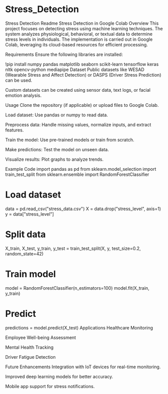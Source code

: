 # Stress_Detection


Stress Detection Readme
Stress Detection in Google Colab
Overview
This project focuses on detecting stress using machine learning techniques. The system analyzes physiological, behavioral, or textual data to determine stress levels in individuals. The implementation is carried out in Google Colab, leveraging its cloud-based resources for efficient processing.

Requirements
Ensure the following libraries are installed:

!pip install numpy pandas matplotlib seaborn scikit-learn tensorflow keras nltk opencv-python mediapipe
Dataset
Public datasets like WESAD (Wearable Stress and Affect Detection) or DASPS (Driver Stress Prediction) can be used.

Custom datasets can be created using sensor data, text logs, or facial emotion analysis.

Usage
Clone the repository (if applicable) or upload files to Google Colab.

Load dataset: Use pandas or numpy to read data.

Preprocess data: Handle missing values, normalize inputs, and extract features.

Train the model: Use pre-trained models or train from scratch.

Make predictions: Test the model on unseen data.

Visualize results: Plot graphs to analyze trends.

Example Code
import pandas as pd
from sklearn.model_selection import train_test_split
from sklearn.ensemble import RandomForestClassifier

# Load dataset
data = pd.read_csv("stress_data.csv")
X = data.drop("stress_level", axis=1)
y = data["stress_level"]

# Split data
X_train, X_test, y_train, y_test = train_test_split(X, y, test_size=0.2, random_state=42)

# Train model
model = RandomForestClassifier(n_estimators=100)
model.fit(X_train, y_train)

# Predict
predictions = model.predict(X_test)
Applications
Healthcare Monitoring

Employee Well-being Assessment

Mental Health Tracking

Driver Fatigue Detection

Future Enhancements
Integration with IoT devices for real-time monitoring.

Improved deep learning models for better accuracy.

Mobile app support for stress notifications.


